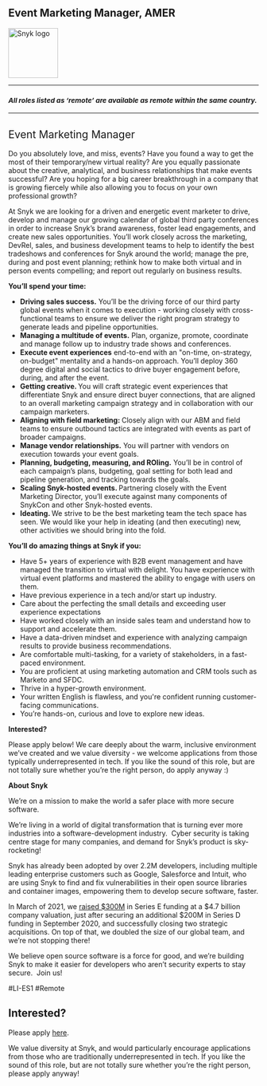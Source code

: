 Event Marketing Manager, AMER
---

<img src="https://res.cloudinary.com/snyk/image/upload/v1537345894/press-kit/brand/logo-black.png" width="100" alt="Snyk logo" />

<hr>
<h3><em><strong><sub>All roles listed as ‘remote’ are available as remote within the same country.</sub></strong></em></h3>
<hr>
<h2><span style="font-weight: 400;">Event Marketing Manager</span></h2>
<p><span style="font-weight: 400;">Do you absolutely love, and miss, events? Have you found a way to get the most of their temporary/new virtual reality? Are you equally passionate about the creative, analytical, and business relationships that make events successful? Are you hoping for a big career breakthrough in a company that is growing fiercely while also allowing you to focus on your own professional growth?&nbsp;</span></p>
<p><span style="font-weight: 400;">At Snyk we are looking for a driven and energetic event marketer to drive, develop and manage our growing calendar of global third party conferences in order to increase Snyk’s brand awareness, foster lead engagements, and create new sales opportunities. You’ll work closely across the marketing, DevRel, sales, and business development teams to help to identify the best tradeshows and conferences for Snyk around the world; manage the pre, during and post event planning; rethink how to make both virtual and in person events compelling; and report out regularly on business results.&nbsp;&nbsp;</span></p>
<p><strong>You’ll spend your time:</strong></p>
<ul>
<li style="font-weight: 400;"><strong>Driving sales success.</strong><span style="font-weight: 400;"> You’ll be the driving force of our third party global events when it comes to execution - working closely with cross-functional teams to ensure we deliver the right program strategy to generate leads and pipeline opportunities.&nbsp;</span></li>
<li style="font-weight: 400;"><strong>Managing a multitude of events.</strong><span style="font-weight: 400;"> Plan, organize, promote, coordinate and manage follow up to industry trade shows and conferences.&nbsp;</span></li>
<li style="font-weight: 400;"><strong>Execute event experiences</strong><span style="font-weight: 400;"> end-to-end with an "on-time, on-strategy, on-budget" mentality and a hands-on approach. You’ll deploy 360 degree digital and social tactics to drive buyer engagement before, during, and after the event.</span></li>
<li style="font-weight: 400;"><strong>Getting creative. </strong><span style="font-weight: 400;">You will craft strategic event experiences that differentiate Snyk and ensure direct buyer connections, that are aligned to an overall marketing campaign strategy and in collaboration with our campaign marketers.</span></li>
<li style="font-weight: 400;"><strong>Aligning with field marketing: </strong><span style="font-weight: 400;">Closely align with our ABM and field teams to ensure outbound tactics are integrated with events as part of broader campaigns.</span></li>
<li style="font-weight: 400;"><strong>Manage vendor relationships.</strong><span style="font-weight: 400;"> You will partner with vendors on execution towards your event goals.&nbsp;</span></li>
<li style="font-weight: 400;"><strong>Planning, budgeting, measuring, and ROIing.</strong><span style="font-weight: 400;"> You’ll be in control of each campaign’s plans, budgeting, goal setting for both lead and pipeline generation, and tracking towards the goals.&nbsp;</span></li>
<li style="font-weight: 400;"><strong>Scaling Snyk-hosted events. </strong><span style="font-weight: 400;">Partnering closely with the Event Marketing Director, you’ll execute against many components of SnykCon and other Snyk-hosted events.&nbsp;</span></li>
<li style="font-weight: 400;"><strong>Ideating. </strong><span style="font-weight: 400;">We strive to be the best marketing team the tech space has seen. We would like your help in ideating (and then executing) new, other activities we should bring into the fold.&nbsp;&nbsp;</span></li>
</ul>
<p><strong>You’ll do amazing things at Snyk if you:</strong></p>
<ul>
<li style="font-weight: 400;"><span style="font-weight: 400;">Have 5+ years of experience with B2B event management and have managed the transition to virtual with delight. You have experience with virtual event platforms and mastered the ability to engage with users on them.</span></li>
<li style="font-weight: 400;"><span style="font-weight: 400;">Have previous experience in a tech and/or start up industry.</span></li>
<li style="font-weight: 400;"><span style="font-weight: 400;">Care about the perfecting the small details and exceeding user experience expectations</span></li>
<li style="font-weight: 400;"><span style="font-weight: 400;">Have worked closely with an inside sales team and understand how to support and accelerate them.</span></li>
<li style="font-weight: 400;"><span style="font-weight: 400;">Have a data-driven mindset and experience with analyzing campaign results to provide business recommendations.</span></li>
<li style="font-weight: 400;"><span style="font-weight: 400;">Are comfortable multi-tasking, for a variety of stakeholders, in a fast-paced environment.</span></li>
<li style="font-weight: 400;"><span style="font-weight: 400;">You are proficient at using marketing automation and CRM tools such as Marketo and SFDC.</span></li>
<li style="font-weight: 400;"><span style="font-weight: 400;">Thrive in a hyper-growth environment.</span></li>
<li style="font-weight: 400;"><span style="font-weight: 400;">Your written English is flawless, and you're confident running customer-facing communications.</span></li>
<li style="font-weight: 400;"><span style="font-weight: 400;">You’re hands-on, curious and love to explore new ideas.</span></li>
</ul>
<p><strong>Interested?</strong></p>
<p><span style="font-weight: 400;">Please apply below! We care deeply about the warm, inclusive environment we’ve created and we value diversity - we welcome applications from those typically underrepresented in tech. If you like the sound of this role, but are not totally sure whether you’re the right person, do apply anyway :)</span></p>
<p class="p1"><span class="s1"><strong>About Snyk</strong></span></p>
<p><span style="font-weight: 400;">We’re on a mission to make the world a safer place with more secure software.</span></p>
<p><span style="font-weight: 400;">We’re living in a world of digital transformation that is turning ever more industries into a software-development industry.&nbsp; Cyber security is taking centre stage for many companies, and demand for Snyk’s product is sky-rocketing!&nbsp;&nbsp;</span></p>
<p><span style="font-weight: 400;">Snyk has already been adopted by over 2.2M developers, including multiple leading enterprise customers such as Google, Salesforce and Intuit, who are using Snyk to find and fix vulnerabilities in their open source libraries and container images, empowering them to develop secure software, faster.</span></p>
<p><span style="font-weight: 400;">In March of 2021, we <a href="https://snyk.io/news/snyk-advances-developer-first-security-with-series-e-investment/" target="_blank">raised $300M</a> in Series E funding at a $4.7 billion company valuation, just after securing an additional $200M in Series D funding in September 2020, and successfully closing two strategic acquisitions. On top of that, we doubled the size of our global team, and we’re not stopping there!&nbsp;&nbsp;</span></p>
<p><span style="font-weight: 400;">We believe open source software is a force for good, and we’re building Snyk to make it easier for developers who aren’t security experts to stay secure.&nbsp; Join us!</span></p>
<p><span style="font-weight: 400;">#LI-ES1 #Remote</span></p>

Interested?
---

Please apply [here](https://boards.greenhouse.io/snyk/jobs/5098432002#app).

We value diversity at Snyk, and would particularly encourage applications from those who are traditionally underrepresented in tech.
If you like the sound of this role, but are not totally sure whether you’re the right person, please apply anyway!
